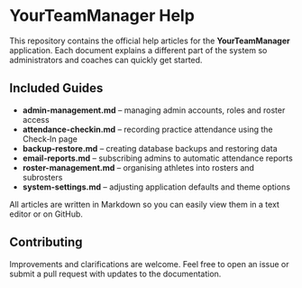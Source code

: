 # YourTeamManager Help

This repository contains the official help articles for the **YourTeamManager** application. Each document explains a different part of the system so administrators and coaches can quickly get started.

## Included Guides

- **admin-management.md** – managing admin accounts, roles and roster access
- **attendance-checkin.md** – recording practice attendance using the Check‑In page
- **backup-restore.md** – creating database backups and restoring data
- **email-reports.md** – subscribing admins to automatic attendance reports
- **roster-management.md** – organising athletes into rosters and subrosters
- **system-settings.md** – adjusting application defaults and theme options

All articles are written in Markdown so you can easily view them in a text editor or on GitHub.

## Contributing

Improvements and clarifications are welcome. Feel free to open an issue or submit a pull request with updates to the documentation.

